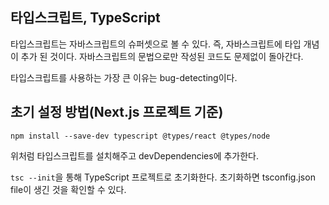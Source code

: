 <h2>타입스크립트, TypeScript</h2>
<p>타입스크립트는 자바스크립트의 슈퍼셋으로 볼 수 있다. 즉, 자바스크립트에 타입 개념이 추가 된 것이다. 
자바스크립트의 문법으로만 작성된 코드도 문제없이 돌아간다.
<p>타입스크립트를 사용하는 가장 큰 이유는 bug-detecting이다. 
<br/>

<h2>초기 설정 방법(Next.js 프로젝트 기준)</h2>

```
npm install --save-dev typescript @types/react @types/node
``` 
위처럼 타입스크립트를 설치해주고 devDependencies에 추가한다.


```tsc --init```을 통해 TypeScript 프로젝트로 초기화한다. 
초기화하면 tsconfig.json file이 생긴 것을 확인할 수 있다.
